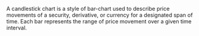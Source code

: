 A candlestick chart is a style of bar-chart used to describe price movements of a security, derivative, or currency for a designated span of time. Each bar represents the range of price movement over a given time interval.